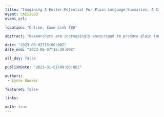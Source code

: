 ```yaml
---
title: "Imagining A Fuller Potential For Plain Language Summaries: A Case Study Of Canadian Science Publishing"
event: CAIS2023
event_url: 

location: "Online, Zoom Link TBD"

abstract: "Researchers are increasingly encouraged to produce plain language summaries, but are they doing so? If so, how well are these summaries meeting expectations for readability? To learn more about the use of plain language summaries in scholarly communication in Canada, we conducted a case study of Canadian Science Publishing (CSP), which publishes 23 journals across a range of scientific domains. The case study reveals that while the number of authors who generate plain language summaries of their research has increased steadily since CSP introduced this option in 2016, the percentage is still relatively low. In addition, the plain language summaries that are produced show similar readability scores to the scientific abstracts. We conclude by offering a number of recommendations that CSP could implement to increase the number and readability of plain language summaries."

date: "2023-06-07T15:00:00Z"
date_end: "2023-06-07T15:30:00Z"

all_day: false

publishDate: "2023-01-01T00:00:00Z"

authors:
 - Lynne Bowker

featured: false

links:

math: true
---
```


